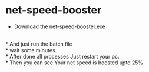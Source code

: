 # net-speed-booster

* Download the net-speed-booster.exe
<br>
* And just run the batch file
<br>
* wait some minutes.
<br>
* After done all processes Just restart your pc.
<br>
* Then you can see Your net speed is boosted upto 25%
<br>
